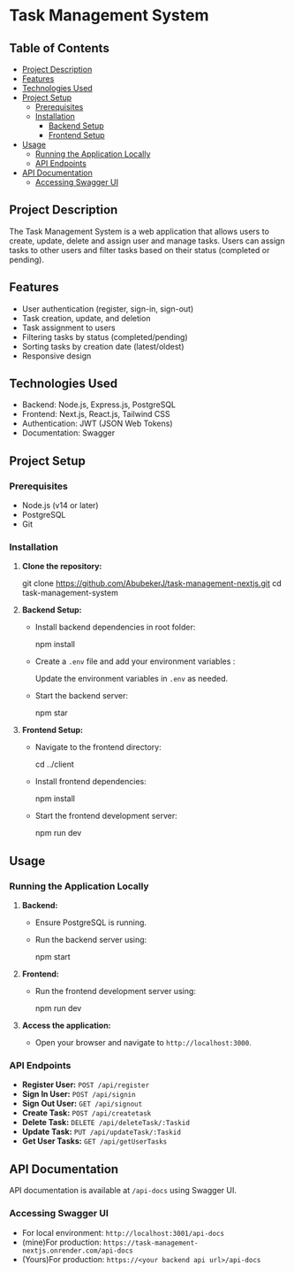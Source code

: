 # Task Management System

## Table of Contents
- [Project Description](#project-description)
- [Features](#features)
- [Technologies Used](#technologies-used)
- [Project Setup](#project-setup)
  - [Prerequisites](#prerequisites)
  - [Installation](#installation)
    - [Backend Setup](#backend-setup)
    - [Frontend Setup](#frontend-setup)
- [Usage](#usage)
  - [Running the Application Locally](#running-the-application-locally)
  - [API Endpoints](#api-endpoints)
- [API Documentation](#api-documentation)
  - [Accessing Swagger UI](#accessing-swagger-ui)

## Project Description
The Task Management System is a web application that allows users to create, update, delete and assign user and manage tasks. Users can assign tasks to other users and filter tasks based on their status (completed or pending).

## Features
- User authentication (register, sign-in, sign-out)
- Task creation, update, and deletion
- Task assignment to users
- Filtering tasks by status (completed/pending)
- Sorting tasks by creation date (latest/oldest)
- Responsive design

## Technologies Used
- Backend: Node.js, Express.js, PostgreSQL
- Frontend: Next.js, React.js, Tailwind CSS
- Authentication: JWT (JSON Web Tokens)
- Documentation: Swagger

## Project Setup

### Prerequisites
- Node.js (v14 or later)
- PostgreSQL
- Git

### Installation

1. **Clone the repository:**
    
    git clone https://github.com/AbubekerJ/task-management-nextjs.git
    cd task-management-system
    

2. **Backend Setup:**

    - Install backend dependencies in root folder:
  
      npm install
   

    - Create a `.env` file and add your environment variables :
    

      Update the environment variables in `.env` as needed.

    - Start the backend server:
    
      npm star
      

3. **Frontend Setup:**

    - Navigate to the frontend directory:

      cd ../client


    - Install frontend dependencies:
     
      npm install
      

    - Start the frontend development server:
  
      npm run dev
 

## Usage

### Running the Application Locally

1. **Backend:**
    - Ensure PostgreSQL is running.
    - Run the backend server using:
      
      npm start
     

2. **Frontend:**
    - Run the frontend development server using:
  
      npm run dev


3. **Access the application:**
    - Open your browser and navigate to `http://localhost:3000`.

### API Endpoints
- **Register User:** `POST /api/register`
- **Sign In User:** `POST /api/signin`
- **Sign Out User:** `GET /api/signout`
- **Create Task:** `POST /api/createtask`
- **Delete Task:** `DELETE /api/deleteTask/:Taskid`
- **Update Task:** `PUT /api/updateTask/:Taskid`
- **Get User Tasks:** `GET /api/getUserTasks`

## API Documentation

API documentation is available at `/api-docs` using Swagger UI.

### Accessing Swagger UI

- For local environment: `http://localhost:3001/api-docs`
- (mine)For production: `https://task-management-nextjs.onrender.com/api-docs`
 - (Yours)For production: `https://<your backend api url>/api-docs`

